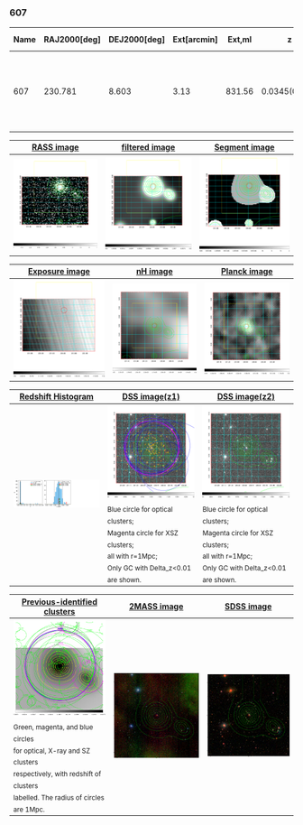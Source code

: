 <div STYLE="page-break-after: always;"></div>

### 607

|Name|RAJ2000[deg]|DEJ2000[deg] |Ext[arcmin]| Ext,ml | z | z_src| C|GC(XSZ,Delta_z<0.01)| GC(OPT,Delta_z<0.01)|GC| R_sig[arcmin] | R500[arcmin] | R500[Mpc]| CRsig[c/s] | CR500[c/s] |L500[1E44 erg/s]|F500[1E-12 erg/s/cm^2]| M500[1E14 Msun]|Tx[keV]|Cnt_sig|Beta|Rc[arcmin]|Comment|Alias|
|---|---|---|---|---|---|------|---|--------|---------|----------|---|---|---|---|---|---|---|---|---|---|---|---|---|---|
|607| 230.781| 8.603| 3.13| 831.56| 0.0345(0.005)| z1, z_xsz| B| L03, MCXC, PSZ2, Tar, XB| A, N| A, C, F20, L03, MCXC, N, PSZ2, Tar, W, XB| 12.700| 22.651| 0.934| 1.673(0.080)| 1.922(0.091)| 0.994(0.026)| 36.110(0.949)| 2.39(0.03)| 3.71(0.03)| 689.2| 0.958(-0.051+0.030)| 5.691(-0.347+0.228)| -| k387|

|[RASS image](../image/607/607_img.pdf)|[filtered image](../image/607/607_fil.pdf)|[Segment image](../image/607/607_seg.pdf)|
|-------------------|--------------------|-------------------|
| <img src="../image/607/607_img.png" width="300">  | <img src="../image/607/607_fil.png" width="300">   | <img src="../image/607/607_seg.png" width="300">  |

|[Exposure image](../image/607/607_mex.pdf)| [nH image](../image/607/607_nh.pdf)| [Planck image](../image/607/607_p.pdf)|
|-------------------|--------------------|-------------------|
|<img src="../image/607/607_mex.png" width="300">   | <img src="../image/607/607_nh.png" width="300">    | <img src="../image/607/607_p.png" width="300"> |

|[Redshift Histogram](../image/607/607_zg.pdf) | [DSS image(z1)](../image/607/607_dss_z1.pdf)      |  [DSS image(z2)](../image/607/607_dss_z2.pdf)    |
|-------------------|--------------------|-------------------|
|<img src="../image/607/607_zg.png" width="300"> |<img src="../image/607/607_dss_z1.png" width="300"> <sub><br>Blue circle for optical clusters; <br>Magenta circle for XSZ clusters; <br>all with r=1Mpc; <br>Only GC with Delta_z<0.01 are shown. </sub>| <img src="../image/607/607_dss_z2.png" width="300"><sub><br>Blue circle for optical clusters; <br>Magenta circle for XSZ clusters; <br>all with r=1Mpc; <br>Only GC with Delta_z<0.01 are shown. </sub> |

|[Previous-identified clusters](../image/607/607_gc.pdf) | [2MASS image](../image/607/607_2mass.pdf)      |[SDSS image](../image/607/607_sdss.pdf)   |
|-------------------|-------------------|-------------------|
|<img src=../image/607/607_gc.png width="300"> <br><sub>Green, magenta, and blue circles <br>for optical, X-ray and SZ clusters <br>respectively, with redshift of clusters <br>labelled. The radius of circles <br>are 1Mpc.</sub>|<img src="../image/607/607_2mass.png" width="300">  | <img src="../image/607/607_sdss.png" width="300">  |




